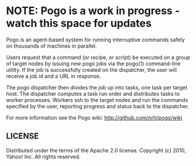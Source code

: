 # NOTE: Pogo is a work in progress - watch this space for updates

Pogo is an agent-based system for running interruptive commands safely
on thousands of machines in parallel.

Users request that a command (or recipe, or script) be executed on a
group of target nodes by issuing new pogo jobs via the pogo(1)
command-line utility.  If the job is successfully created on the
dispatcher, the user will receive a job id and a URL in response.

The pogo dispatcher then divides the job up into tasks, one task per
target host.  The dispatcher computes a task run order and distributes
tasks to worker processes.  Workers ssh to the target nodes and run the
commands specified by the user, reporting progress and status back to
the dispatcher.

For more information see the Pogo wiki: http://github.com/nrh/pogo/wiki

## LICENSE
Distributed under the terms of the Apache 2.0 license.
Copyright (c) 2010, Yahoo! Inc. All rights reserved.

